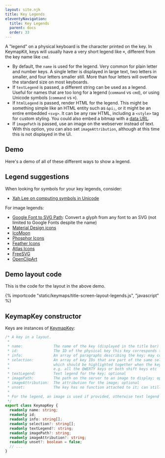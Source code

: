 ```yaml
---
layout: site.njk
title: Key Legends
eleventyNavigation:
  title: Key Legends
  parent: docs
  order: 33
---
```


A "legend" on a physical keyboard is the character printed on the key.
In KeymapKit, keys will usually have a very short legend like `⌘`,
different from the key name like `cmd`.

- By default, the `name` is used for the legend.
  Very common for plain letter and number keys.
  A single letter is displayed in large text,
  two letters in smaller,
  and four letters smaller still.
  More than four letters will overflow the standard size on most keyboards.
- If `textLegend` is passed, a different string can be used as a legend.
  Useful for names that are too long for a legend (`command` vs `cmd`),
  or using Unicode symbols (`command` vs `⌘`).
- If `htmlLegend` is passed, render HTML for the legend.
  This might be something simple like an HTML entity such as `&pi;`,
  or it might be an entire embedded `<svg>`.
  It can be any raw HTML, including a `<style>` tag for custom styling.
  You could also embed a bitmap with a
  [data URL](https://developer.mozilla.org/en-US/docs/Web/URI/Reference/Schemes/data).
- If `imagePath` is passed, use an image on the webserver instead of text.
  With this option, you can also set `imageAttribution`,
  although at this time this is not displayed in the UI.

## Demo

Here's a demo of all of these different ways to show a legend.

<div id="keymap-container"></div>

<script type="module">
import { KeymapTitleScreenLayoutLegends } from "/KeymapKit/keymaps/title-screen-layout-legends.js";

let keymapUi = document.createElement("keymap-ui");
keymapUi.setAttribute("id", "keymap-title");
keymapUi.setModelsAndMaps([KeymapTitleScreenLayoutLegends]);
keymapUi.setAttribute("keymap-id", "title-screen-map-legends");
keymapUi.setAttribute("query-prefix", "keymap");
let keymapContainer = document.querySelector("#keymap-container")
keymapContainer.appendChild(keymapUi);
</script>

## Legend suggestions

When looking for symbols for your key legends, consider:

- [Xah Lee on computing symbols in Unicode](http://xahlee.info/comp/unicode_computing_symbols.html)

For image legends:

- [Google Font to SVG Path](https://danmarshall.github.io/google-font-to-svg-path/):
  Convert a glyph from any font to an SVG
  (not limited to Google Fonts despite the name)
- [Material Design icons](https://material.io/resources/icons)
- [IcoMoon](https://icomoon.io/)
- [Phosphor Icons](https://phosphoricons.com/)
- [Feather Icons](https://feathericons.com/)
- [Atlas Icons](https://atlasicons.vectopus.com/)
- [FreeSVG](https://freesvg.org)
- [OpenClipArt](https://openclipart.org/)

## Demo layout code

This is the code for the layout in the above demo.

{% importcode "static/keymaps/title-screen-layout-legends.js", "javascript" %}

## KeymapKey constructor

Keys are instances of [KeymapKey](https://github.com/mrled/KeymapKit/blob/master/models/src/lib/Layout.ts):

```typescript
/* A key in a layout.
 *
 * name:              The name of the key (displayed in the title bar)
 * id:                The ID of the physical key this key corresponds to (must be unique)
 * info:              An array of paragraphs describing the key; may contain HTML
 * selection:         An array of key IDs that are part of the same selection group,
 *                    which should be highlighted together when the key is selected,
 *                    e.g. all the QWERTY keys or both shift keys etc
 * textLegend:        Text legend for the key; optional
 * imagePath:         The path on the server to an image to display; optional
 * imageAttribution:  The attribution for the image; optional
 * unset:             The key has no function attached to it; can still contain name/info/selection.
 *
 * For the legend, an image is used if provided, otherwise text legend if provided, otherwise the name.
 */
export class KeymapKey {
  readonly name: string;
  readonly id;
  readonly info: string[];
  readonly selection?: string[];
  readonly textLegend?: string;
  readonly imagePath?: string;
  readonly imageAttribution?: string;
  readonly unset?: boolean = false;
  // ...
}
```
